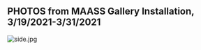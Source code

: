 ## PHOTOS from MAASS Gallery Installation, 3/19/2021-3/31/2021

![side.jpg]({{site.baseurl}}/side.jpg)
